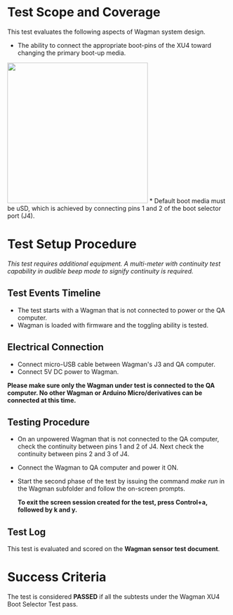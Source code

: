 # Test Scope and Coverage

This test evaluates the following aspects of Wagman system design. </br>
*   The ability to connect the appropriate boot-pins of the XU4 toward
    changing the primary boot-up media. </br>
<img src="./resources/C1PBootSwitch.jpg" width="320">
*   Default boot media must be uSD, which is achieved by connecting pins 1 and 2 of the boot selector port (J4).
</br>

# Test Setup Procedure

*This test requires additional equipment. A multi-meter with continuity test capability in audible beep mode
to signify continuity is required.*

## Test Events Timeline
* The test starts with a Wagman that is not connected to power or the QA computer.
* Wagman is loaded with firmware and the toggling ability is tested.

## Electrical Connection
*  Connect micro-USB cable between Wagman's J3 and QA computer.
*  Connect 5V DC power to Wagman.

__Please make sure only the Wagman under test is connected to the QA computer. No other Wagman or Arduino Micro/derivatives can be connected at this time.__

## Testing Procedure
*   On an unpowered Wagman that is not connected to the QA computer, check the continuity between pins 1 and 2 of J4.
    Next check the continuity between pins 2 and 3 of J4.
*   Connect the Wagman to QA computer and power it ON.
*   Start the second phase of the test by issuing the command *make run* in the Wagman subfolder
    and follow the on-screen prompts.

    __To exit the screen session created for the test, press Control+a, followed by k and y.__


## Test Log
This test is evaluated and scored on the __Wagman sensor test document__.

# Success Criteria
The test is considered __PASSED__ if all the subtests under the Wagman XU4 Boot Selector Test pass.



